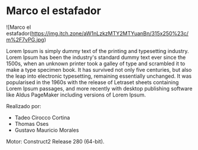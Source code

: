 # Marco el estafador

![Marco el estafador(https://img.itch.zone/aW1nLzkzMTY2MTYuanBn/315x250%23c/m%2F7vPG.jpg)


Lorem Ipsum is simply dummy text of the printing and typesetting industry. Lorem Ipsum has been the industry's standard dummy text ever since the 1500s, when an unknown printer took a galley of type and scrambled it to make a type specimen book. It has survived not only five centuries, but also the leap into electronic typesetting, remaining essentially unchanged. It was popularised in the 1960s with the release of Letraset sheets containing Lorem Ipsum passages, and more recently with desktop publishing software like Aldus PageMaker including versions of Lorem Ipsum.

Realizado por:
- Tadeo Cirocco Cortina
- Thomas Oses
- Gustavo Mauricio Morales  

Motor: Construct2 Release 280 (64-bit).
